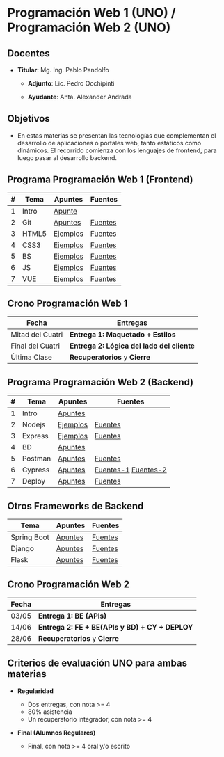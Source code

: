 # Programación Web 1 (UNO) / Programación Web 2 (UNO)

## Docentes

* **Titular**: Mg. Ing. Pablo Pandolfo

  * **Adjunto**: Lic. Pedro Occhipinti

  * **Ayudante**: Anta. Alexander Andrada

## Objetivos

* En estas materias se presentan las tecnologías que complementan el desarrollo de aplicaciones o portales web, tanto estáticos como dinámicos. El recorrido comienza con los lenguajes de frontend, para luego pasar al desarrollo backend.

## Programa Programación Web 1 (Frontend)

| # | Tema | Apuntes | Fuentes |
| -- | -- | -- | -- |
| 1 | Intro | [Apunte](doc/intro.md) | |
| 2 | Git | [Apuntes](doc/git.md) | [Fuentes](https://docs.github.com/es) |
| 3 | HTML5 | [Ejemplos](proy/proyectos_frontend/HTML/)| [Fuentes](https://developer.mozilla.org/es/docs/Web/HTML) |
| 4 | CSS3 | [Ejemplos](proy/proyectos_frontend/CSS/) | [Fuentes](https://developer.mozilla.org/es/docs/Web/CSS) |
| 5 | BS | [Ejemplos](proy/proyectos_frontend/BS/) | [Fuentes](https://getbootstrap.com) |
| 6 | JS | [Ejemplos](proy/proyectos_frontend/JS/) | [Fuentes](https://developer.mozilla.org/es/docs/Web/JavaScript/Reference) |
| 7 | VUE | [Ejemplos](proy/proyectos_frontend/VUE/) | [Fuentes](https://vuejs.org/) |

## Crono Programación Web 1

| Fecha | Entregas |
| -- | -- |
| Mitad del Cuatri | **Entrega 1: Maquetado + Estilos** |
| Final del Cuatri | **Entrega 2: Lógica del lado del cliente** |
| Última Clase | **Recuperatorios** y **Cierre** |

## Programa Programación Web 2 (Backend)

| # | Tema | Apuntes | Fuentes |
| -- | -- | -- | -- |
| 1 | Intro| [Apuntes](doc/intro2.md) | |
| 2 | Nodejs | [Ejemplos](proy/proyectos_backend/NODEJS/) | [Fuentes](https://nodejs.org/) |
| 3 | Express | [Ejemplos](proy/proyectos_backend/EXPRESS/) | [Fuentes](https://expressjs.com/es/) |
| 4 | BD | [Apuntes](proy/proyectos_backend/BD/) | |
| 5 | Postman | [Apuntes](doc/postman.md) | [Fuentes](https://www.postman.com/) |
| 6 | Cypress | [Apuntes](proy/proyectos_backend/CY/) | [Fuentes-1](https://www.cypress.io/) [Fuentes-2](https://docs.cypress.io/guides/overview/why-cypress)|
| 7 | Deploy | [Apuntes](doc/deploy.md) | [Fuentes](https://www.heroku.com/) |

## Otros Frameworks de Backend

| Tema | Apuntes | Fuentes |
| -- | -- | -- |
| Spring Boot | [Apuntes](doc/spring-boot.md) | [Fuentes](https://spring.io/projects/spring-boot) |
| Django | [Apuntes](doc/django.md) | [Fuentes](https://www.djangoproject.com) |
| Flask | [Apuntes](doc/flask.md) | [Fuentes](https://flask-es.readthedocs.io) |

## Crono Programación Web 2

| Fecha | Entregas |
| -- | -- |
| 03/05 | **Entrega 1: BE (APIs)** |
| 14/06 | **Entrega 2: FE + BE(APIs y BD) + CY + DEPLOY** |
| 28/06 | **Recuperatorios** y **Cierre** |

## Criterios de evaluación UNO para ambas materias

* **Regularidad**
  * Dos entregas, con nota >= 4
  * 80% asistencia
  * Un recuperatorio integrador, con nota >= 4

* **Final (Alumnos Regulares)**
  * Final, con nota >= 4 oral y/o escrito
